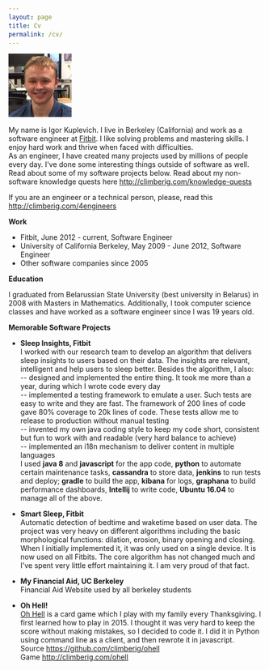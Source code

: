 ```yaml
---
layout: page
title: Cv
permalink: /cv/
---
```

![Igor Kuplevich][me]

My name is Igor Kuplevich. I live in Berkeley (California) and work as a software engineer at <a href="http://fitbit.com">Fitbit</a>.
I like solving problems and mastering skills. I enjoy hard work and thrive when faced with difficulties.<br/>
As an engineer, I have created many projects used by millions of people every day. I've done some interesting things outside of
software as well. Read about some of my software projects below. Read about my non-software knowledge quests here 
<a href="/knowledge-quests" target="_blank">http://climberig.com/knowledge-quests</a>

If you are an engineer or a technical person, please, read this <a href="/4engineers" target="_blank">http://climberig.com/4engineers</a>

**Work**

* Fitbit, June 2012 - current, Software Engineer
* University of California Berkeley, May 2009 - June 2012, Software Engineer
* Other software companies since 2005

**Education**

I graduated from Belarussian State University (best university in Belarus) in 2008 with Masters in Mathematics. Additionally, I took
computer science classes and have worked as a software engineer since I was 19 years old.


**Memorable Software Projects**

* **Sleep Insights, Fitbit**<br/>
I worked with our research team to develop an algorithm that delivers sleep insights to users based on their data. The insights are
relevant, intelligent and help users to sleep better. Besides the algorithm, I also:<br/>
-- designed and implemented the entire thing. It took me more than a year, during which I wrote code every day<br/>
-- implemented a testing framework to emulate a user. Such tests are easy to write and they are fast. The framework of 200 lines of code gave 
80% coverage to 20k lines of code. These tests allow me to release to production without manual testing<br/>
-- invented my own java coding style to keep my code short, consistent but fun to work with and readable (very hard balance to achieve)<br/>
-- implemented an i18n mechanism to deliver content in multiple languages<br/>
I used **java 8** and **javascript** for the app code, **python** to automate certain maintenance tasks, **cassandra** to store data,
**jenkins** to run tests and deploy; **gradle** to build the app, **kibana** for logs, **graphana** to build performance dashboards, **Intellij**
to write code, **Ubuntu 16.04** to manage all of the above.

* **Smart Sleep, Fitbit**<br/>
Automatic detection of bedtime and waketime based on user data. The project was very heavy on different algorithms including the basic 
morphological functions: dilation, erosion, binary opening and closing. When I initially implemented it, it was only used on a single device.
It is now used on all Fitbits. The core algorithm has not changed much and I've spent very little effort maintaining it. I am very proud of that
fact.

* **My Financial Aid, UC Berkeley**<br/>
Financial Aid Website used by all berkeley students

* **Oh Hell!**<br/>
<a href="https://en.wikipedia.org/wiki/Oh_Hell" target="_blank">Oh Hell</a> is a card game which I play with my family every Thanksgiving. I first learned how to play in 2015. I thought it was very hard
to keep the score without making mistakes, so I decided to code it. I did it in Python using command line as a client, and then rewrote it
in javascript. <br/>
Source <a href="https://github.com/climberig/ohell" target="_blank">https://github.com/climberig/ohell</a><br/>
Game <a href="/ohell" target="_blank">http://climberig.com/ohell</a>



[me]: /images/me.jpg  "Igor Kuplevich"
